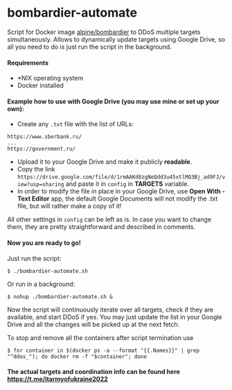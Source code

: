 

# bombardier-automate
Script for Docker image [alpine/bombardier](https://hub.docker.com/r/alpine/bombardier) to DDoS multiple targets simultaneously.  Allows to dynamically update targets using Google Drive, so all you need to do is just run the script in the background.

#### Requirements
- *NIX operating system
- Docker installed

#### Example how to use with Google Drive (you may use mine or set up your own):
- Create any `.txt` file with the list of URLs:
```
https://www.sberbank.ru/
...
https://government.ru/
```
- Upload it to your Google Drive and make it publicly **readable**.
- Copy the link `https://drive.google.com/file/d/1rmAAKd0zgNeQdd3u45xtlMQ3Bj_ad9FJ/view?usp=sharing` and paste it in `config` in **TARGETS** variable.
- In order to modify the file in place in your Google Drive, use **Open With - Text Editor** app, the default Google Documents will not modify the .txt file, but will rather make a copy of it!

All other settings in `config` can be left as is.
In case you want to change them, they are pretty straightforward and described in comments.

#### Now you are ready to go!
Just run the script:
```
$ ./bombardier-automate.sh
```
Or run in a background:
```
$ nohup ./bombardier-automate.sh &
```

Now the script will continuously iterate over all targets, check if they are available, and start DDoS if yes. You may just update the list in your Google Drive and all the changes will be picked up at the next fetch.

To stop and remove all the containers after script termination use
```
$ for container in $(docker ps -a --format "{{.Names}}" | grep "^ddos_"); do docker rm -f "$container"; done
```

#### The actual targets and coordination info can be found here https://t.me/itarmyofukraine2022
